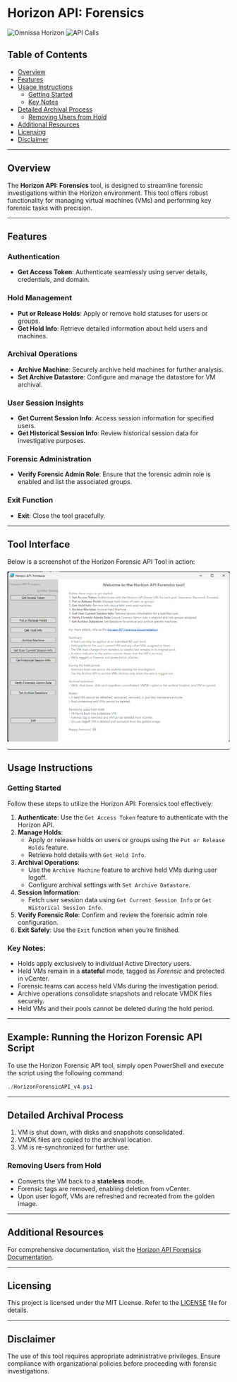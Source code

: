 # Horizon API: Forensics
![Omnissa Horizon](https://img.shields.io/badge/Omnissa-Horizon-blue)
![API Calls](https://img.shields.io/badge/API-PowerShell-brightgreen)

## Table of Contents
- [Overview](#overview)
- [Features](#features)
- [Usage Instructions](#usage-instructions)
  - [Getting Started](#getting-started)
  - [Key Notes](#key-notes)
- [Detailed Archival Process](#detailed-archival-process)
  - [Removing Users from Hold](#removing-users-from-hold)
- [Additional Resources](#additional-resources)
- [Licensing](#licensing)
- [Disclaimer](#disclaimer)

---

## Overview

The **Horizon API: Forensics** tool, is designed to streamline forensic investigations within the Horizon environment. This tool offers robust functionality for managing virtual machines (VMs) and performing key forensic tasks with precision.

---

## Features

### Authentication
- **Get Access Token**: Authenticate seamlessly using server details, credentials, and domain.

### Hold Management
- **Put or Release Holds**: Apply or remove hold statuses for users or groups.
- **Get Hold Info**: Retrieve detailed information about held users and machines.

### Archival Operations
- **Archive Machine**: Securely archive held machines for further analysis.
- **Set Archive Datastore**: Configure and manage the datastore for VM archival.

### User Session Insights
- **Get Current Session Info**: Access session information for specified users.
- **Get Historical Session Info**: Review historical session data for investigative purposes.

### Forensic Administration
- **Verify Forensic Admin Role**: Ensure that the forensic admin role is enabled and list the associated groups.

### Exit Function
- **Exit**: Close the tool gracefully.

---

## Tool Interface

Below is a screenshot of the Horizon Forensic API Tool in action:

![Horizon Forensic API Tool Screenshot](screenshot.png)

---

## Usage Instructions

### Getting Started
Follow these steps to utilize the Horizon API: Forensics tool effectively:
1. **Authenticate**: Use the `Get Access Token` feature to authenticate with the Horizon API.
2. **Manage Holds**:
   - Apply or release holds on users or groups using the `Put or Release Holds` feature.
   - Retrieve hold details with `Get Hold Info`.
3. **Archival Operations**:
   - Use the `Archive Machine` feature to archive held VMs during user logoff.
   - Configure archival settings with `Set Archive Datastore`.
4. **Session Information**:
   - Fetch user session data using `Get Current Session Info` or `Get Historical Session Info`.
5. **Verify Forensic Role**: Confirm and review the forensic admin role configuration.
6. **Exit Safely**: Use the `Exit` function when you’re finished.

### Key Notes:
- Holds apply exclusively to individual Active Directory users.
- Held VMs remain in a **stateful** mode, tagged as *Forensic* and protected in vCenter.
- Forensic teams can access held VMs during the investigation period.
- Archive operations consolidate snapshots and relocate VMDK files securely.
- Held VMs and their pools cannot be deleted during the hold period.

---

## Example: Running the Horizon Forensic API Script

To use the Horizon Forensic API tool, simply open PowerShell and execute the script using the following command:

```powershell
./HorizonForensicAPI_v4.ps1
```
---

## Detailed Archival Process

1. VM is shut down, with disks and snapshots consolidated.
2. VMDK files are copied to the archival location.
3. VM is re-synchronized for further use.

### Removing Users from Hold
- Converts the VM back to a **stateless** mode.
- Forensic tags are removed, enabling deletion from vCenter.
- Upon user logoff, VMs are refreshed and recreated from the golden image.

---

## Additional Resources

For comprehensive documentation, visit the [Horizon API Forensics Documentation](https://docs.omnissa.com/bundle/Desktops-and-Applications-in-HorizonVmulti/page/ForensicsSelectHoldforWindowsInstantCloneDesktops.html).

---

## Licensing

This project is licensed under the MIT License. Refer to the [LICENSE](./LICENSE) file for details.

---

## Disclaimer

The use of this tool requires appropriate administrative privileges. Ensure compliance with organizational policies before proceeding with forensic investigations.

